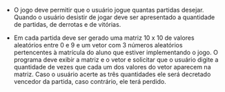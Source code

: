 - O jogo deve permitir que o usuário jogue quantas partidas desejar. Quando o usuário desistir de jogar deve ser apresentado a quantidade de partidas, de derrotas e de vitórias.

- Em cada partida deve ser gerado uma matriz 10 x 10 de valores aleatórios entre 0 e 9 e um vetor com 3 números aleatórios pertencentes à matrícula do aluno que estiver implementando o jogo. O programa deve exibir a matriz e o vetor e solicitar que o usuário digite a quantidade de vezes que cada um dos valores do vetor aparecem na matriz. Caso o usuário acerte as três quantidades ele será decretado vencedor da partida, caso contrário, ele terá perdido.
